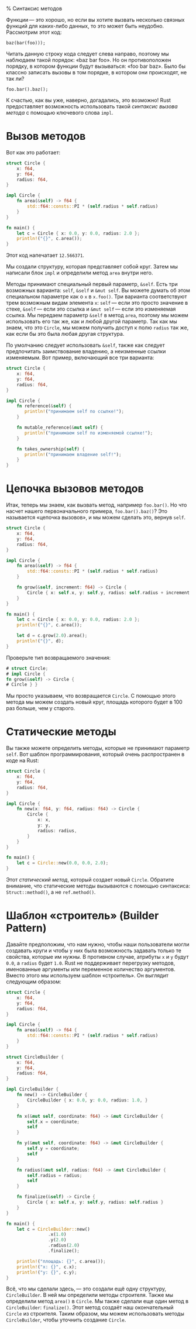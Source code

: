 % Синтаксис методов

Функции — это хорошо, но если вы хотите вызвать несколько связных функций для
каких-либо данных, то это может быть неудобно. Рассмотрим этот код:

```rust,ignore
baz(bar(foo)));
```

Читать данную строку кода следует слева направо, поэтому мы наблюдаем такой
порядок: «baz bar foo». Но он противоположен порядку, в котором функции будут
вызываться: «foo bar baz». Было бы классно записать вызовы в том порядке, в
котором они происходят, не так ли?

```rust,ignore
foo.bar().baz();
```

К счастью, как вы уже, наверно, догадались, это возможно! Rust предоставляет
возможность использовать такой *синтаксис вызова метода* с помощью ключевого
слова `impl`.

# Вызов методов

Вот как это работает:

```rust
struct Circle {
    x: f64,
    y: f64,
    radius: f64,
}

impl Circle {
    fn area(&self) -> f64 {
        std::f64::consts::PI * (self.radius * self.radius)
    }
}

fn main() {
    let c = Circle { x: 0.0, y: 0.0, radius: 2.0 };
    println!("{}", c.area());
}
```

Этот код напечатает `12.566371`.

Мы создали структуру, которая представляет собой круг. Затем мы написали блок
`impl` и определили метод `area` внутри него.

Методы принимают специальный первый параметр, `&self`. Есть три возможных
варианта: `self`, `&self` и `&mut self`. Вы можете думать об этом специальном
параметре как о `x` в `x.foo()`. Три варианта соответствуют трем возможным видам
элемента `x`: `self` — если это просто значение в стеке, `&self` — если это
ссылка и `&mut self` — если это изменяемая ссылка. Мы передаем параметр `&self`
в метод `area`, поэтому мы можем использовать его так же, как и любой другой
параметр. Так как мы знаем, что это `Circle`, мы можем получить доступ к полю
`radius` так же, как если бы это была любая другая структура.

По умолчанию следует использовать `&self`, также как следует предпочитать
заимствование владению, а неизменные ссылки изменяемым. Вот пример, включающий
все три варианта:

```rust
struct Circle {
    x: f64,
    y: f64,
    radius: f64,
}

impl Circle {
    fn reference(&self) {
       println!("принимаем self по ссылке!");
    }

    fn mutable_reference(&mut self) {
       println!("принимаем self по изменяемой ссылке!");
    }

    fn takes_ownership(self) {
       println!("принимаем владение self!");
    }
}
```

# Цепочка вызовов методов

Итак, теперь мы знаем, как вызвать метод, например `foo.bar()`. Но что насчет
нашего первоначального примера, `foo.bar().baz()`? Это называется «цепочка
вызовов», и мы можем сделать это, вернув `self`.

```rust
struct Circle {
    x: f64,
    y: f64,
    radius: f64,
}

impl Circle {
    fn area(&self) -> f64 {
        std::f64::consts::PI * (self.radius * self.radius)
    }

    fn grow(&self, increment: f64) -> Circle {
        Circle { x: self.x, y: self.y, radius: self.radius + increment }
    }
}

fn main() {
    let c = Circle { x: 0.0, y: 0.0, radius: 2.0 };
    println!("{}", c.area());

    let d = c.grow(2.0).area();
    println!("{}", d);
}
```

Проверьте тип возвращаемого значения:

```rust
# struct Circle;
# impl Circle {
fn grow(&self) -> Circle {
# Circle } }
```

Мы просто указываем, что возвращается `Circle`. С помощью этого метода мы можем
создать новый круг, площадь которого будет в 100 раз больше, чем у старого.

# Статические методы

Вы также можете определить методы, которые не принимают параметр `self`. Вот
шаблон программирования, который очень распространен в коде на Rust:

```rust
struct Circle {
    x: f64,
    y: f64,
    radius: f64,
}

impl Circle {
    fn new(x: f64, y: f64, radius: f64) -> Circle {
        Circle {
            x: x,
            y: y,
            radius: radius,
        }
    }
}

fn main() {
    let c = Circle::new(0.0, 0.0, 2.0);
}
```

Этот *статический метод*, который создает новый `Circle`. Обратите внимание, что
статические методы вызываются с помощью синтаксиса: `Struct::method()`, а не
`ref.method()`.

# Шаблон «строитель» (Builder Pattern)

Давайте предположим, что нам нужно, чтобы наши пользователи могли создавать
круги и чтобы у них была возможность задавать только те свойства, которые им
нужны. В противном случае, атрибуты `x` и `y` будут `0.0`, а `radius` будет
`1.0`. Rust не поддерживает перегрузку методов, именованные аргументы или
переменное количество аргументов. Вместо этого мы используем шаблон «строитель».
Он выглядит следующим образом:

```rust
struct Circle {
    x: f64,
    y: f64,
    radius: f64,
}

impl Circle {
    fn area(&self) -> f64 {
        std::f64::consts::PI * (self.radius * self.radius)
    }
}

struct CircleBuilder {
    x: f64,
    y: f64,
    radius: f64,
}

impl CircleBuilder {
    fn new() -> CircleBuilder {
        CircleBuilder { x: 0.0, y: 0.0, radius: 1.0, }
    }

    fn x(&mut self, coordinate: f64) -> &mut CircleBuilder {
        self.x = coordinate;
        self
    }

    fn y(&mut self, coordinate: f64) -> &mut CircleBuilder {
        self.y = coordinate;
        self
    }

    fn radius(&mut self, radius: f64) -> &mut CircleBuilder {
        self.radius = radius;
        self
    }

    fn finalize(&self) -> Circle {
        Circle { x: self.x, y: self.y, radius: self.radius }
    }
}

fn main() {
    let c = CircleBuilder::new()
                .x(1.0)
                .y(2.0)
                .radius(2.0)
                .finalize();

    println!("площадь: {}", c.area());
    println!("x: {}", c.x);
    println!("y: {}", c.y);
}
```

Всё, что мы сделали здесь, — это создали ещё одну структуру, `CircleBuilder`. В
ней мы определили методы строителя. Также мы определили метод `area()` в
`Circle`. Мы также сделали еще один метод в `CircleBuilder`: `finalize()`. Этот
метод создаёт наш окончательный `Circle` из строителя. Таким образом, мы можем
использовать методы `CircleBuilder`, чтобы уточнить создание `Circle`.
